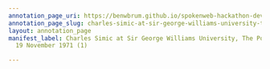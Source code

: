 ```yaml
---
annotation_page_uri: https://benwbrum.github.io/spokenweb-hackathon-development-noterms/annotations/charles-simic-at-sir-george-williams-university-the-poetry-series-19-november-1971-1--canvas-1-unknown.json
annotation_page_slug: charles-simic-at-sir-george-williams-university-the-poetry-series-19-november-1971-1--canvas-1-unknown
layout: annotation_page
manifest_label: Charles Simic at Sir George Williams University, The Poetry Series,
  19 November 1971 (1)

---
```

